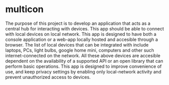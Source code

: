 # multicon
The purpose of this project is to develop an application that acts as a central hub for interacting with devices. This app should be able to connect with local devices on local network. This app is designed to have both a console application or a web-app locally hosted and accesible through a browser. The list of local devices that can be integrated with include laptops, PCs, light bulbs, google home mini, computers and other such internet-connected on the network. All these above devices are accesible dependent on the availability of a supported API or an open library that can perform basic operations. This app is designed to improve convenience of use, and keep privacy settings by enabling only local-network activity and prevent unauthorized access to devices.
